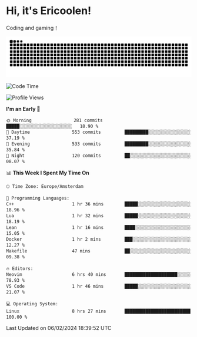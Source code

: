 # Hi, it's Ericoolen!
Coding and gaming！

<picture>
  <source media="(prefers-color-scheme: dark)" srcset="https://raw.githubusercontent.com/Eric-Song-Nop/Eric-Song-Nop/output/github-contribution-grid-snake-dark.svg">
  <source media="(prefers-color-scheme: light)" srcset="https://raw.githubusercontent.com/Eric-Song-Nop/Eric-Song-Nop/output/github-contribution-grid-snake.svg">
  <img alt="github contribution grid snake animation" src="https://raw.githubusercontent.com/Eric-Song-Nop/Eric-Song-Nop/output/github-contribution-grid-snake.svg">
</picture>

<!--START_SECTION:waka-->
![Code Time](http://img.shields.io/badge/Code%20Time-1%2C174%20hrs%208%20mins-blue)

![Profile Views](http://img.shields.io/badge/Profile%20Views-9-blue)

**I'm an Early 🐤** 

```text
🌞 Morning                281 commits         █████░░░░░░░░░░░░░░░░░░░░   18.90 % 
🌆 Daytime                553 commits         █████████░░░░░░░░░░░░░░░░   37.19 % 
🌃 Evening                533 commits         █████████░░░░░░░░░░░░░░░░   35.84 % 
🌙 Night                  120 commits         ██░░░░░░░░░░░░░░░░░░░░░░░   08.07 % 
```


📊 **This Week I Spent My Time On** 

```text
🕑︎ Time Zone: Europe/Amsterdam

💬 Programming Languages: 
C++                      1 hr 36 mins        █████░░░░░░░░░░░░░░░░░░░░   18.96 % 
Lua                      1 hr 32 mins        █████░░░░░░░░░░░░░░░░░░░░   18.19 % 
Lean                     1 hr 16 mins        ████░░░░░░░░░░░░░░░░░░░░░   15.05 % 
Docker                   1 hr 2 mins         ███░░░░░░░░░░░░░░░░░░░░░░   12.27 % 
Makefile                 47 mins             ██░░░░░░░░░░░░░░░░░░░░░░░   09.38 % 

🔥 Editors: 
Neovim                   6 hrs 40 mins       ████████████████████░░░░░   78.93 % 
VS Code                  1 hr 46 mins        █████░░░░░░░░░░░░░░░░░░░░   21.07 % 

💻 Operating System: 
Linux                    8 hrs 27 mins       █████████████████████████   100.00 % 
```


 Last Updated on 06/02/2024 18:39:52 UTC
<!--END_SECTION:waka-->

